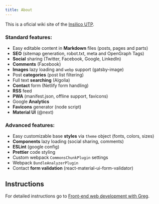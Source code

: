 ```yaml
---
title: About
---
```


This is a oficial wiki site of the [Insilico UTP](https://github.com/in-silico).

### Standard features:

- Easy editable content in **Markdown** files (posts, pages and parts)
- **SEO** (sitemap generation, robot.txt, meta and OpenGraph Tags)
- **Social** sharing (Twitter, Facebook, Google, LinkedIn)
- **Comments** (Facebook)
- **Images** lazy loading and `webp` support (gatsby-image)
- Post **categories** (post list filtering)
- Full text **searching** (Algolia)
- **Contact** form (Netlify form handling)
- **RSS** feed
- **PWA** (manifest.json, offline support, favicons)
- Google **Analytics**
- **Favicons** generator (node script)
- **Material UI** (@next)

### Advanced features:

- Easy customizable base **styles** via `theme` object (fonts, colors, sizes)
- **Components** lazy loading (social sharing, comments)
- **ESLint** (google config)
- **Prettier** code styling
- Custom webpack `CommonsChunkPlugin` settings
- Webpack `BundleAnalyzerPlugin`
- Contact **form validation** (react-material-ui-form-validator)

## Instructions

For detailed instructions go to [Front-end web development with Greg](https://dev.greglobinski.com/gatsby-starter-personal-blog/).
